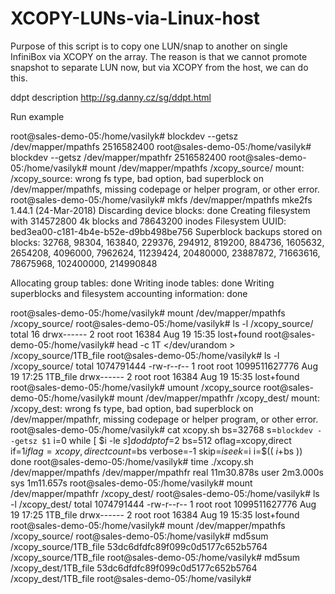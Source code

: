 # XCOPY-LUNs-via-Linux-host
Purpose of this script is to copy one LUN/snap to another on single InfiniBox via XCOPY on the array. The reason is that we cannot promote snapshot to separate LUN now, but via XCOPY from the host, we can do this.

ddpt description
http://sg.danny.cz/sg/ddpt.html

Run example

root@sales-demo-05:/home/vasilyk# blockdev --getsz /dev/mapper/mpathfs
2516582400
root@sales-demo-05:/home/vasilyk# blockdev --getsz /dev/mapper/mpathfr
2516582400
root@sales-demo-05:/home/vasilyk# mount /dev/mapper/mpathfs /xcopy_source/
mount: /xcopy_source: wrong fs type, bad option, bad superblock on /dev/mapper/mpathfs, missing codepage or helper program, or other error.
root@sales-demo-05:/home/vasilyk# mkfs /dev/mapper/mpathfs
mke2fs 1.44.1 (24-Mar-2018)
Discarding device blocks: done
Creating filesystem with 314572800 4k blocks and 78643200 inodes
Filesystem UUID: bed3ea00-c181-4b4e-b52e-d9bb498be756
Superblock backups stored on blocks:
        32768, 98304, 163840, 229376, 294912, 819200, 884736, 1605632, 2654208,
        4096000, 7962624, 11239424, 20480000, 23887872, 71663616, 78675968,
        102400000, 214990848

Allocating group tables: done
Writing inode tables: done
Writing superblocks and filesystem accounting information: done

root@sales-demo-05:/home/vasilyk# mount /dev/mapper/mpathfs /xcopy_source/
root@sales-demo-05:/home/vasilyk# ls -l /xcopy_source/
total 16
drwx------ 2 root root 16384 Aug 19 15:35 lost+found
root@sales-demo-05:/home/vasilyk# head -c 1T </dev/urandom > /xcopy_source/1TB_file
root@sales-demo-05:/home/vasilyk# ls -l /xcopy_source/
total 1074791444
-rw-r--r-- 1 root root 1099511627776 Aug 19 17:25 1TB_file
drwx------ 2 root root         16384 Aug 19 15:35 lost+found
root@sales-demo-05:/home/vasilyk# umount /xcopy_source
root@sales-demo-05:/home/vasilyk# mount /dev/mapper/mpathfr /xcopy_dest/
mount: /xcopy_dest: wrong fs type, bad option, bad superblock on /dev/mapper/mpathfr, missing codepage or helper program, or other error.
root@sales-demo-05:/home/vasilyk# cat xcopy.sh
bs=32768
s=`blockdev --getsz $1`
i=0
while [ $i -le $s ]
do
ddpt of=$2 bs=512 oflag=xcopy,direct if=$1 iflag=xcopy,direct count=$bs verbose=-1 skip=$i seek=$i
i=$(( $i+$bs ))
done
root@sales-demo-05:/home/vasilyk# time ./xcopy.sh /dev/mapper/mpathfs /dev/mapper/mpathfr
real    11m30.878s
user    2m3.000s
sys     1m11.657s
root@sales-demo-05:/home/vasilyk# mount /dev/mapper/mpathfr /xcopy_dest/
root@sales-demo-05:/home/vasilyk# ls -l /xcopy_dest/
total 1074791444
-rw-r--r-- 1 root root 1099511627776 Aug 19 17:25 1TB_file
drwx------ 2 root root         16384 Aug 19 15:35 lost+found
root@sales-demo-05:/home/vasilyk# mount /dev/mapper/mpathfs /xcopy_source/
root@sales-demo-05:/home/vasilyk# md5sum /xcopy_source/1TB_file
53dc6dfdfc89f099c0d5177c652b5764  /xcopy_source/1TB_file
root@sales-demo-05:/home/vasilyk# md5sum /xcopy_dest/1TB_file
53dc6dfdfc89f099c0d5177c652b5764  /xcopy_dest/1TB_file
root@sales-demo-05:/home/vasilyk#
